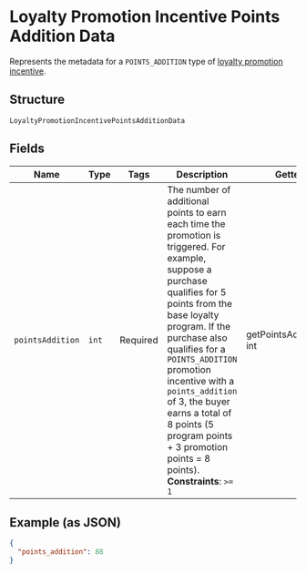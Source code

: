 
# Loyalty Promotion Incentive Points Addition Data

Represents the metadata for a `POINTS_ADDITION` type of [loyalty promotion incentive](../../doc/models/loyalty-promotion-incentive.md).

## Structure

`LoyaltyPromotionIncentivePointsAdditionData`

## Fields

| Name | Type | Tags | Description | Getter | Setter |
|  --- | --- | --- | --- | --- | --- |
| `pointsAddition` | `int` | Required | The number of additional points to earn each time the promotion is triggered. For example,<br>suppose a purchase qualifies for 5 points from the base loyalty program. If the purchase also<br>qualifies for a `POINTS_ADDITION` promotion incentive with a `points_addition` of 3, the buyer<br>earns a total of 8 points (5 program points + 3 promotion points = 8 points).<br>**Constraints**: `>= 1` | getPointsAddition(): int | setPointsAddition(int pointsAddition): void |

## Example (as JSON)

```json
{
  "points_addition": 88
}
```

